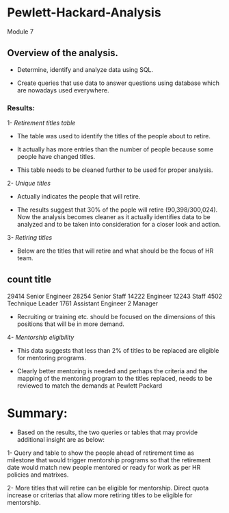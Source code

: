 # Pewlett-Hackard-Analysis
Module 7

## Overview of the analysis.


-  Determine, identify and analyze data using SQL.

-  Create queries that use data to answer questions using database which are nowadays used everywhere.
   

### Results:

1- *Retirement titles table*

-   The table was used to identify the titles of the people about to retire.

-   It actually has more entries than the number of people because some people have changed titles. 

-   This table needs to be cleaned further to be used for proper analysis.


2- *Unique titles*

-   Actually indicates the people that will retire. 

-   The results suggest that 30% of the pople will retire (90,398/300,024). Now the analysis becomes cleaner as it actually identifies data to be analyzed and to be taken into consideration for a closer look and action.


3- *Retiring titles*

-  Below are the titles that will retire and what should be the focus of HR team.

## count	title
29414	    Senior Engineer
28254	    Senior Staff
14222	    Engineer
12243	    Staff
4502	    Technique Leader
1761	    Assistant Engineer
2	        Manager

-  Recruiting or training etc. should be focused on the dimensions of this positions that will be in more demand.


4- *Mentorship eligibility*

-   This data suggests that less than 2% of titles to be replaced are eligible for mentoring programs.

-   Clearly better mentoring is needed and perhaps the criteria and the mapping of the mentoring program to the titles replaced, needs to be reviewed to match the demands at Pewlett Packard


# Summary:

-   Based on the results, the two queries or tables that may provide additional insight are as below:

1- Query and table to show the people ahead of retirement time as milestone that would trigger mentorship programs so that the retirement date would match new people mentored or ready for work as per HR policies and matrixes. 

2- More titles that will retire can be eligible for mentorship. Direct quota increase or criterias that allow more retiring titles to be eligible for mentorship. 
